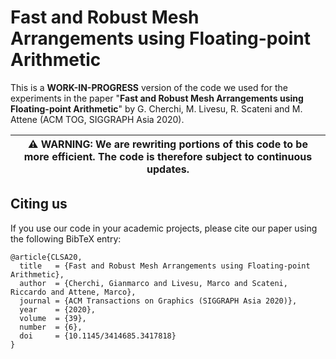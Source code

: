 # Fast and Robust Mesh Arrangements using Floating-point Arithmetic

This is a **WORK-IN-PROGRESS** version of the code we used for the experiments in the paper "**Fast and Robust Mesh Arrangements using Floating-point Arithmetic**" by G. Cherchi, M. Livesu, R. Scateni and M. Attene (ACM TOG, SIGGRAPH Asia 2020). 

|:warning: WARNING: We are rewriting portions of this code to be more efficient. The code is therefore subject to continuous updates. |
| --- |

## Citing us
If you use our code in your academic projects, please cite our paper using the following BibTeX entry:
```
@article{CLSA20,
  title   = {Fast and Robust Mesh Arrangements using Floating-point Arithmetic},
  author  = {Cherchi, Gianmarco and Livesu, Marco and Scateni, Riccardo and Attene, Marco},
  journal = {ACM Transactions on Graphics (SIGGRAPH Asia 2020)},
  year    = {2020},
  volume  = {39},
  number  = {6},
  doi     = {10.1145/3414685.3417818}
}
```


